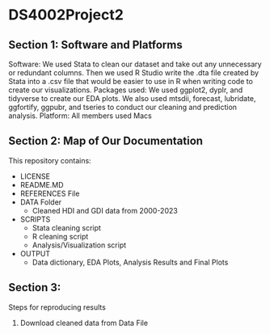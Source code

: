 # DS4002Project2

## Section 1: Software and Platforms
Software: We used Stata to clean our dataset and take out any unnecessary or redundant columns. Then we used R Studio write the .dta file created by Stata into a .csv file that would be easier to use in R when writing code to create our visualizations. 
Packages used: We used ggplot2, dyplr, and tidyverse to create our EDA plots. We also used mtsdii, forecast, lubridate, ggfortify, ggpubr, and tseries to conduct our cleaning and prediction analysis. 
Platform: All members used Macs



## Section 2: Map of Our Documentation 
This repository contains:
* LICENSE
* README.MD
* REFERENCES File
* DATA Folder 
  * Cleaned HDI and GDI data from 2000-2023
* SCRIPTS
  *  Stata cleaning script
  *  R cleaning script
  *  Analysis/Visualization script
* OUTPUT
  * Data dictionary, EDA Plots, Analysis Results and Final Plots

## Section 3:
Steps for reproducing results
1. Download cleaned data from Data File


